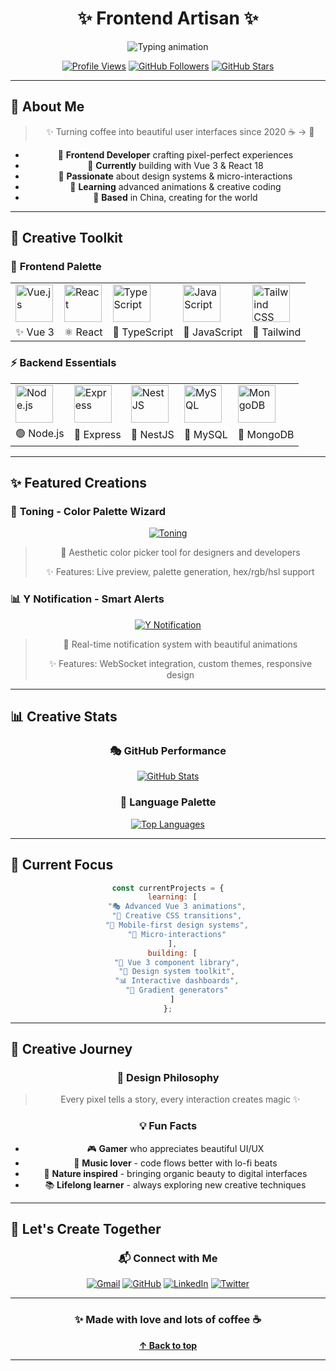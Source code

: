 <!--
  ✨ Aesthetic GitHub Profile ✨
  Designed with love for frontend developers
-->

<div align="center">
  
# ✨ **Frontend Artisan** ✨

<!-- Gradient Typing Animation -->
<img src="https://readme-typing-svg.herokuapp.com/?font=Montserrat&size=28&duration=4000&pause=1000&color=FF6B6B&center=true&vCenter=true&width=600&lines=Frontend+Developer;Vue+%E2%9D%A4%EF%B8%8F+React;UI%2FUX+Designer;Creative+Coder;Pixel+Perfect" alt="Typing animation" />

<br>

<!-- Aesthetic Badges -->
[![Profile Views](https://komarev.com/ghpvc/?username=Flicker3&color=FF6B6B&style=flat-square)](https://github.com/Flicker3)
[![GitHub Followers](https://img.shields.io/github/followers/Flicker3?style=social&color=FF6B6B)](https://github.com/Flicker3)
[![GitHub Stars](https://img.shields.io/github/stars/Flicker3?affiliations=OWNER%2CCOLLABORATOR&style=social&color=FF6B6B)](https://github.com/Flicker3)

</div>

---

## 🌸 **About Me**

<div align="center">

> ✨ Turning coffee into beautiful user interfaces since 2020 ☕ → 🎨

- 🌟 **Frontend Developer** crafting pixel-perfect experiences
- 🚀 **Currently** building with Vue 3 & React 18
- 🎨 **Passionate** about design systems & micro-interactions
- 🌈 **Learning** advanced animations & creative coding
- 💫 **Based** in China, creating for the world

</div>

---

## 🎨 **Creative Toolkit**

### 🌈 **Frontend Palette**
<div align="center">

<table>
  <tr>
    <td><img src="https://cdn.jsdelivr.net/gh/devicons/devicon/icons/vuejs/vuejs-original.svg" width="60" height="60" alt="Vue.js"/></td>
    <td><img src="https://cdn.jsdelivr.net/gh/devicons/devicon/icons/react/react-original.svg" width="60" height="60" alt="React"/></td>
    <td><img src="https://cdn.jsdelivr.net/gh/devicons/devicon/icons/typescript/typescript-original.svg" width="60" height="60" alt="TypeScript"/></td>
    <td><img src="https://cdn.jsdelivr.net/gh/devicons/devicon/icons/javascript/javascript-original.svg" width="60" height="60" alt="JavaScript"/></td>
    <td><img src="https://cdn.jsdelivr.net/gh/devicons/devicon/icons/tailwindcss/tailwindcss-original.svg" width="60" height="60" alt="Tailwind CSS"/></td>
  </tr>
  <tr align="center">
    <td>✨ Vue 3</td>
    <td>⚛️ React</td>
    <td>🔷 TypeScript</td>
    <td>📜 JavaScript</td>
    <td>🎨 Tailwind</td>
  </tr>
</table>

</div>

### ⚡ **Backend Essentials**
<div align="center">

<table>
  <tr>
    <td><img src="https://cdn.jsdelivr.net/gh/devicons/devicon/icons/nodejs/nodejs-original.svg" width="60" height="60" alt="Node.js"/></td>
    <td><img src="https://cdn.jsdelivr.net/gh/devicons/devicon/icons/express/express-original.svg" width="60" height="60" alt="Express"/></td>
    <td><img src="https://cdn.jsdelivr.net/gh/devicons/devicon/icons/nestjs/nestjs-plain.svg" width="60" height="60" alt="NestJS"/></td>
    <td><img src="https://cdn.jsdelivr.net/gh/devicons/devicon/icons/mysql/mysql-original.svg" width="60" height="60" alt="MySQL"/></td>
    <td><img src="https://cdn.jsdelivr.net/gh/devicons/devicon/icons/mongodb/mongodb-original.svg" width="60" height="60" alt="MongoDB"/></td>
  </tr>
  <tr align="center">
    <td>🟢 Node.js</td>
    <td>🚂 Express</td>
    <td>🪺 NestJS</td>
    <td>🐬 MySQL</td>
    <td>🍃 MongoDB</td>
  </tr>
</table>

</div>

---

## ✨ **Featured Creations**

### 🎨 **Toning - Color Palette Wizard**
<div align="center">

[![Toning](https://github-readme-stats.vercel.app/api/pin/?username=Flicker3&repo=toning&theme=radical&border_color=FF6B6B&title_color=FF6B6B)](https://github.com/Flicker3/toning)

> 🌈 Aesthetic color picker tool for designers and developers
>
> ✨ Features: Live preview, palette generation, hex/rgb/hsl support

</div>

### 📊 **Y Notification - Smart Alerts**
<div align="center">

[![Y Notification](https://github-readme-stats.vercel.app/api/pin/?username=Flicker3&repo=y_notification&theme=radical&border_color=FF6B6B&title_color=FF6B6B)](https://github.com/Flicker3/y_notification)

> 📡 Real-time notification system with beautiful animations
>
> ✨ Features: WebSocket integration, custom themes, responsive design

</div>

---

## 📊 **Creative Stats**

<div align="center">

### 🎭 **GitHub Performance**
[![GitHub Stats](https://github-readme-stats.vercel.app/api?username=Flicker3&theme=radical&hide_border=true&include_all_commits=true&count_private=true&bg_color=0D1117&title_color=FF6B6B&text_color=FFFFFF)](https://github.com/Flicker3)

### 🌟 **Language Palette**
[![Top Languages](https://github-readme-stats.vercel.app/api/top-langs/?username=Flicker3&theme=radical&hide_border=true&include_all_commits=true&count_private=true&layout=compact&bg_color=0D1117&title_color=FF6B6B&text_color=FFFFFF)](https://github.com/Flicker3)

</div>

---

## 🎯 **Current Focus**

<div align="center">

```javascript
const currentProjects = {
  learning: [
    "🎭 Advanced Vue 3 animations",
    "🌊 Creative CSS transitions",
    "📱 Mobile-first design systems",
    "🎨 Micro-interactions"
  ],
  building: [
    "🚀 Vue 3 component library",
    "🎨 Design system toolkit",
    "📊 Interactive dashboards",
    "🌈 Gradient generators"
  ]
};
```

</div>

---

## 🌈 **Creative Journey**

<div align="center">

### 🎨 **Design Philosophy**
> Every pixel tells a story, every interaction creates magic ✨

### 💡 **Fun Facts**
- 🎮 **Gamer** who appreciates beautiful UI/UX
- 🎵 **Music lover** - code flows better with lo-fi beats
- 🌸 **Nature inspired** - bringing organic beauty to digital interfaces
- 📚 **Lifelong learner** - always exploring new creative techniques

</div>

---

## 🌟 **Let's Create Together**

<div align="center">

### 📬 **Connect with Me**

[![Gmail](https://img.shields.io/badge/Gmail-D14836?style=for-the-badge&logo=gmail&logoColor=white)](mailto:creative.dev@gmail.com)
[![GitHub](https://img.shields.io/badge/GitHub-100000?style=for-the-badge&logo=github&logoColor=white)](https://github.com/Flicker3)
[![LinkedIn](https://img.shields.io/badge/LinkedIn-0077B5?style=for-the-badge&logo=linkedin&logoColor=white)](https://linkedin.com/in/creative-dev)
[![Twitter](https://img.shields.io/badge/Twitter-1DA1F2?style=for-the-badge&logo=twitter&logoColor=white)](https://twitter.com/creative_dev)

</div>

---

<div align="center">

### ✨ **Made with love and lots of coffee** ☕

**[↑ Back to top](#-frontend-artisan-)**

</div>

---

<!--
  ✨ Thank you for visiting my creative space!
  Remember: Every great design starts with a single pixel ❤️
-->